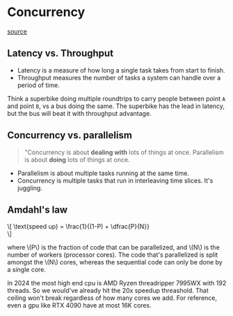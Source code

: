 # Concurrency

[source](https://www.manning.com/books/grokking-concurrency)

<script type="text/javascript" src="https://www.gstatic.com/charts/loader.js"></script>
<script type="text/javascript">
  google.charts.load('current', {'packages':['corechart']});
</script>

## Latency vs. Throughput

- Latency is a measure of how long a single task takes from start to finish.
- Throughput measures the number of tasks a system can handle over a period of time.

Think a superbike doing multiple roundtrips to carry people between point `A` and point `B`, vs a bus doing the same. The superbike has the lead in latency, but the bus will beat it with throughput advantage.

## Concurrency vs. parallelism

> "Concurrency is about **dealing with** lots of things at once. Parallelism is about **doing** lots of things at once.

- Parallelism is about multiple tasks running at the same time.
- Concurrency is multiple tasks that run in interleaving time slices. It's juggling.

## Amdahl's law

\\[
\text{speed up} = \frac{1}{(1-P) + \dfrac{P}{N}}  
\\]

where \\(P\\) is the fraction of code that can be parallelized, and \\(N\\) is the number of workers (processor cores). The code that's parallelized is split amongst the \\(N\\) cores, whereas the sequential code can only be done by a single core.

<div id="amdahl_chart"></div>

In 2024 the most high end cpu is AMD Ryzen threadripper 7995WX with 192 threads. So we would've already hit the 20x speedup threashold. That ceiling won't break regardless of how many cores we add. For reference, even a gpu like RTX 4090 have at most 16K cores.

<script type="text/javascript">
  function generateData() {
    let data = [['cores', 'P = 10%', 'P = 50%', 'P = 90%', 'P = 95%', 'P = 99%']];
    for (const c of [1, 16, 256, 16384, 65536]) {
      let row = [c];
      for (const p of [0.1, 0.5, 0.9, 0.95, 0.99]) {
        const s = 1 / ((1 - p) + p / c);
        row.push(s);
      }
      data.push(row);
    }      
    return data;
  }

  function amdahlChart() {
    var data = google.visualization.arrayToDataTable(generateData());

    var options = {
      title: 'Speedup vs. number of cores',
      curveType: 'function',
      legend: { position: 'bottom' },
      hAxis: {
        scaleType: 'log',
        ticks: [1, 16, 256, 4096, 16384, 65536]
      },
      vAxis: {
        viewWindow: {
          min: 0,
          max: 100
        },
        ticks: [1, 10, 20, 50, 100]
      }
    };

    const chart = new google.visualization.LineChart(document.getElementById('amdahl_chart'));
    chart.draw(data, options);
  };
  
  google.charts.setOnLoadCallback(amdahlChart);
</script>